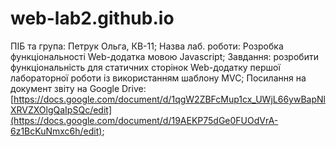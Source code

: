 # web-lab2.github.io

ПІБ та група: Петрук Ольга, КВ-11; Назва лаб. роботи: Розробка функціональності Web-додатка мовою Javascript; Завдання: розробити функціональність для статичних сторінок Web-додатку першої лабораторної роботи із використанням шаблону MVC; Посилання на документ звіту на Google Drive: [https://docs.google.com/document/d/1qgW2ZBFcMup1cx_UWjL66ywBapNlXRVZXOlgQaIpSQc/edit](https://docs.google.com/document/d/19AEKP75dGe0FUOdVrA-6z1BcKuNmxc6h/edit);
